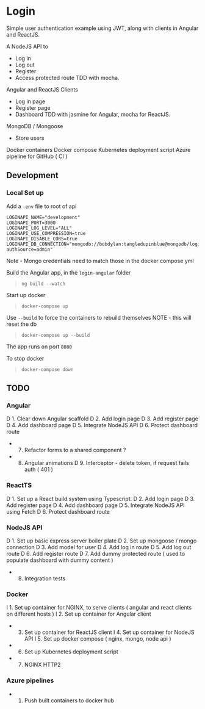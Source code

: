 # Login

Simple user authentication example using JWT, along with clients in Angular and ReactJS.

A NodeJS API to
- Log in
- Log out
- Register
- Access protected route
TDD with mocha.

Angular and ReactJS Clients
- Log in page
- Register page
- Dashboard
TDD with jasmine for Angular, mocha for ReactJS.

MongoDB / Mongoose
- Store users

Docker containers
Docker compose
Kubernetes deployment script
Azure pipeline for GitHub ( CI )

## Development

### Local Set up

Add a `.env` file to root of api
```
LOGINAPI_NAME="development"
LOGINAPI_PORT=3000
LOGINAPI_LOG_LEVEL="ALL"
LOGINAPI_USE_COMPRESSION=true
LOGINAPI_DISABLE_CORS=true
LOGINAPI_DB_CONNECTION="mongodb://bobdylan:tangledupinblue@mongodb/loginappdb?authSource=admin"
```
Note - Mongo credentials need to match those in the docker compose yml

Build the Angular app, in the `login-angular` folder
>`ng build --watch`

Start up docker
>`docker-compose up`

Use `--build` to force the containers to rebuild themselves
NOTE - this will reset the db
>`docker-compose up --build`

The app runs on port `8080`

To stop docker
>`docker-compose down`

## TODO

### Angular

D 1. Clear down Angular scaffold
D 2. Add login page
D 3. Add register page
D 4. Add dashboard page
D 5. Integrate NodeJS API
D 6. Protect dashboard route
- 7. Refactor forms to a shared component ?
- 8. Angular animations
D 9. Interceptor - delete token, if request fails auth ( 401 )

### ReactTS

D 1. Set up a React build system using Typescript.
D 2. Add login page
D 3. Add register page
D 4. Add dashboard page
D 5. Integrate NodeJS API using Fetch
D 6. Protect dashboard route

### NodeJS API

D 1. Set up basic express server boiler plate
D 2. Set up mongoose / mongo connection
D 3. Add model for user
D 4. Add log in route
D 5. Add log out route
D 6. Add register route
D 7. Add dummy protected route ( used to populate dashboard with dummy content )
- 8. Integration tests

### Docker

I 1. Set up container for NGINX, to serve clients ( angular and react clients on different hosts )
I 2. Set up container for Angular client
- 3. Set up container for ReactJS client
I 4. Set up container for NodeJS API
I 5. Set up docker compose ( nginx, mongo, node api )
- 6. Set up Kubernetes deployment script
- 7. NGINX HTTP2

### Azure pipelines

- 1. Push built containers to docker hub
